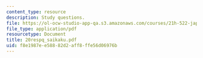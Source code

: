 ```yaml
---
content_type: resource
description: Study questions.
file: https://ol-ocw-studio-app-qa.s3.amazonaws.com/courses/21h-522-japan-in-the-age-of-the-samurai-history-and-film-fall-2006/f8e1987ee58882d2aff8ffe56d06976b_20respq_saikaku.pdf
file_type: application/pdf
resourcetype: Document
title: 20respq_saikaku.pdf
uid: f8e1987e-e588-82d2-aff8-ffe56d06976b
---
```


